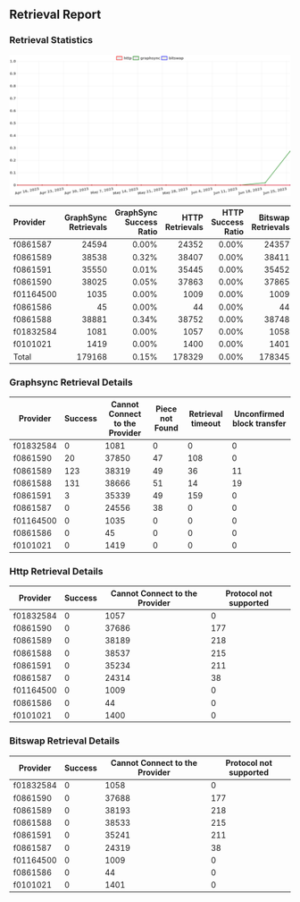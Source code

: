 ## Retrieval Report
### Retrieval Statistics
<img src="https://raw.githubusercontent.com/data-preservation-programs/filplus-checker-assets/main/filecoin-project/filecoin-plus-large-datasets/issues/260/1687920005966.png"/>

| Provider  | GraphSync Retrievals | GraphSync Success Ratio | HTTP Retrievals | HTTP Success Ratio | Bitswap Retrievals | Bitswap Success Ratio |
| :-------- | -------------------: | ----------------------: | --------------: | -----------------: | -----------------: | --------------------: |
| f0861587  |                24594 |                   0.00% |           24352 |              0.00% |              24357 |                 0.00% |
| f0861589  |                38538 |                   0.32% |           38407 |              0.00% |              38411 |                 0.00% |
| f0861591  |                35550 |                   0.01% |           35445 |              0.00% |              35452 |                 0.00% |
| f0861590  |                38025 |                   0.05% |           37863 |              0.00% |              37865 |                 0.00% |
| f01164500 |                 1035 |                   0.00% |            1009 |              0.00% |               1009 |                 0.00% |
| f0861586  |                   45 |                   0.00% |              44 |              0.00% |                 44 |                 0.00% |
| f0861588  |                38881 |                   0.34% |           38752 |              0.00% |              38748 |                 0.00% |
| f01832584 |                 1081 |                   0.00% |            1057 |              0.00% |               1058 |                 0.00% |
| f0101021  |                 1419 |                   0.00% |            1400 |              0.00% |               1401 |                 0.00% |
| Total     |               179168 |                   0.15% |          178329 |              0.00% |             178345 |                 0.00% |

### Graphsync Retrieval Details
| Provider  | Success | Cannot Connect to the Provider | Piece not Found | Retrieval timeout | Unconfirmed block transfer |
| --------- | ------- | ------------------------------ | --------------- | ----------------- | -------------------------- |
| f01832584 | 0       | 1081                           | 0               | 0                 | 0                          |
| f0861590  | 20      | 37850                          | 47              | 108               | 0                          |
| f0861589  | 123     | 38319                          | 49              | 36                | 11                         |
| f0861588  | 131     | 38666                          | 51              | 14                | 19                         |
| f0861591  | 3       | 35339                          | 49              | 159               | 0                          |
| f0861587  | 0       | 24556                          | 38              | 0                 | 0                          |
| f01164500 | 0       | 1035                           | 0               | 0                 | 0                          |
| f0861586  | 0       | 45                             | 0               | 0                 | 0                          |
| f0101021  | 0       | 1419                           | 0               | 0                 | 0                          |

### Http Retrieval Details
| Provider  | Success | Cannot Connect to the Provider | Protocol not supported |
| --------- | ------- | ------------------------------ | ---------------------- |
| f01832584 | 0       | 1057                           | 0                      |
| f0861590  | 0       | 37686                          | 177                    |
| f0861589  | 0       | 38189                          | 218                    |
| f0861588  | 0       | 38537                          | 215                    |
| f0861591  | 0       | 35234                          | 211                    |
| f0861587  | 0       | 24314                          | 38                     |
| f01164500 | 0       | 1009                           | 0                      |
| f0861586  | 0       | 44                             | 0                      |
| f0101021  | 0       | 1400                           | 0                      |

### Bitswap Retrieval Details
| Provider  | Success | Cannot Connect to the Provider | Protocol not supported |
| --------- | ------- | ------------------------------ | ---------------------- |
| f01832584 | 0       | 1058                           | 0                      |
| f0861590  | 0       | 37688                          | 177                    |
| f0861589  | 0       | 38193                          | 218                    |
| f0861588  | 0       | 38533                          | 215                    |
| f0861591  | 0       | 35241                          | 211                    |
| f0861587  | 0       | 24319                          | 38                     |
| f01164500 | 0       | 1009                           | 0                      |
| f0861586  | 0       | 44                             | 0                      |
| f0101021  | 0       | 1401                           | 0                      |
